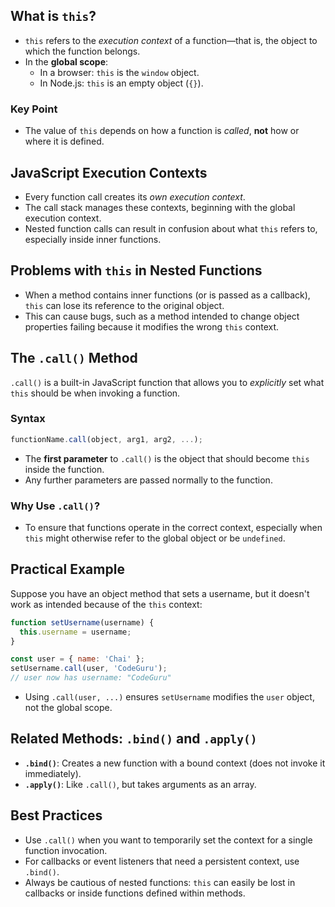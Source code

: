 
## What is `this`?

- `this` refers to the *execution context* of a function—that is, the object to which the function belongs.
- In the **global scope**:
  - In a browser: `this` is the `window` object.
  - In Node.js: `this` is an empty object (`{}`).

### Key Point

- The value of `this` depends on how a function is *called*, **not** how or where it is defined.

## JavaScript Execution Contexts

- Every function call creates its *own execution context*.
- The call stack manages these contexts, beginning with the global execution context.
- Nested function calls can result in confusion about what `this` refers to, especially inside inner functions.

## Problems with `this` in Nested Functions

- When a method contains inner functions (or is passed as a callback), `this` can lose its reference to the original object.
- This can cause bugs, such as a method intended to change object properties failing because it modifies the wrong `this` context.

## The `.call()` Method

`.call()` is a built-in JavaScript function that allows you to *explicitly* set what `this` should be when invoking a function.

### Syntax

```js
functionName.call(object, arg1, arg2, ...);
```

- The **first parameter** to `.call()` is the object that should become `this` inside the function.
- Any further parameters are passed normally to the function.

### Why Use `.call()`?

- To ensure that functions operate in the correct context, especially when `this` might otherwise refer to the global object or be `undefined`.

## Practical Example

Suppose you have an object method that sets a username, but it doesn't work as intended because of the `this` context:

```js
function setUsername(username) {
  this.username = username;
}

const user = { name: 'Chai' };
setUsername.call(user, 'CodeGuru');
// user now has username: "CodeGuru"
```

- Using `.call(user, ...)` ensures `setUsername` modifies the `user` object, not the global scope.

## Related Methods: `.bind()` and `.apply()`

- **`.bind()`**: Creates a new function with a bound context (does not invoke it immediately).
- **`.apply()`**: Like `.call()`, but takes arguments as an array.

## Best Practices

- Use `.call()` when you want to temporarily set the context for a single function invocation.
- For callbacks or event listeners that need a persistent context, use `.bind()`.
- Always be cautious of nested functions: `this` can easily be lost in callbacks or inside functions defined within methods.

